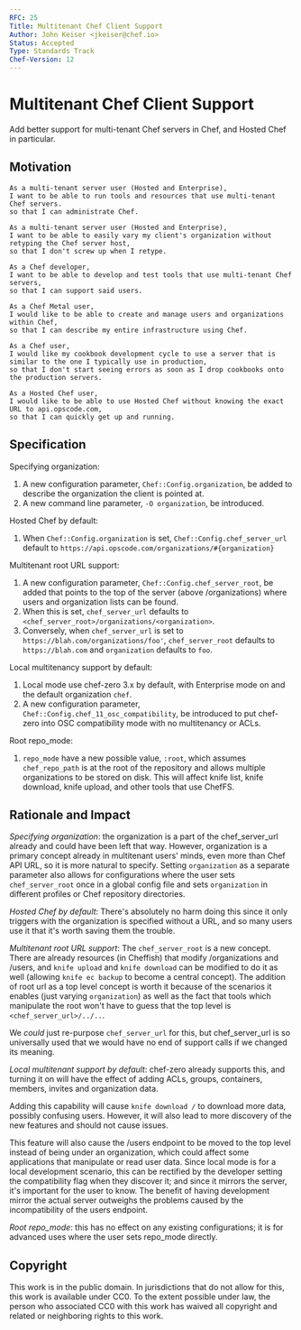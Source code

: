 ```yaml
---
RFC: 25
Title: Multitenant Chef Client Support
Author: John Keiser <jkeiser@chef.io>
Status: Accepted
Type: Standards Track
Chef-Version: 12
---
```


# Multitenant Chef Client Support

Add better support for multi-tenant Chef servers in Chef, and Hosted Chef in particular.

## Motivation

    As a multi-tenant server user (Hosted and Enterprise),
    I want to be able to run tools and resources that use multi-tenant Chef servers.
    so that I can administrate Chef.

    As a multi-tenant server user (Hosted and Enterprise),
    I want to be able to easily vary my client's organization without retyping the Chef server host,
    so that I don't screw up when I retype.

    As a Chef developer,
    I want to be able to develop and test tools that use multi-tenant Chef servers,
    so that I can support said users.

    As a Chef Metal user,
    I would like to be able to create and manage users and organizations within Chef,
    so that I can describe my entire infrastructure using Chef.

    As a Chef user,
    I would like my cookbook development cycle to use a server that is similar to the one I typically use in production,
    so that I don't start seeing errors as soon as I drop cookbooks onto the production servers.

    As a Hosted Chef user,
    I would like to be able to use Hosted Chef without knowing the exact URL to api.opscode.com,
    so that I can quickly get up and running.

## Specification

Specifying organization:
1. A new configuration parameter, `Chef::Config.organization`, be added to describe the organization the client is pointed at.
2. A new command line parameter, `-O organization`, be introduced.

Hosted Chef by default:
1. When `Chef::Config.organization` is set, `Chef::Config.chef_server_url` default to `https://api.opscode.com/organizations/#{organization}`

Multitenant root URL support:
1. A new configuration parameter, `Chef::Config.chef_server_root`, be added that points to the top of the server (above /organizations) where users and organization lists can be found.
2. When this is set, `chef_server_url` defaults to `<chef_server_root>/organizations/<organization>`.
3. Conversely, when `chef_server_url` is set to `https://blah.com/organizations/foo'`, `chef_server_root` defaults to `https://blah.com` and `organization` defaults to `foo`.

Local multitenancy support by default:
1. Local mode use chef-zero 3.x by default, with Enterprise mode on and the default organization `chef`.
2. A new configuration parameter, `Chef::Config.chef_11_osc_compatibility`, be introduced to put chef-zero into OSC compatibility mode with no multitenancy or ACLs.

Root repo_mode:
1. `repo_mode` have a new possible value, `:root`, which assumes `chef_repo_path` is at the root of the repository and allows multiple organizations to be stored on disk.  This will affect knife list, knife download, knife upload, and other tools that use ChefFS.

## Rationale and Impact

*Specifying organization*: the organization is a part of the chef_server_url already and could have been left that way.  However, organization is a primary concept already in multitenant users' minds, even more than Chef API URL, so it is more natural to specify.  Setting `organization` as a separate parameter also allows for configurations where the user sets `chef_server_root` once in a global config file and sets `organization` in different profiles or Chef repository directories.

*Hosted Chef by default*: There's absolutely no harm doing this since it only triggers with the organization is specified without a URL, and so many users use it that it's worth saving them the trouble.

*Multitenant root URL support*: The `chef_server_root` is a new concept.  There are already resources (in Cheffish) that modify /organizations and /users, and `knife upload` and `knife download` can be modified to do it as well (allowing `knife ec backup` to become a central concept).  The addition of root url as a top level concept is worth it because of the scenarios it enables (just varying `organization`) as well as the fact that tools which manipulate the root won't have to guess that the top level is `<chef_server_url>/../..`.

We *could* just re-purpose `chef_server_url` for this, but chef_server_url is so universally used that we would have no end of support calls if we changed its meaning.

*Local multitenant support by default*: chef-zero already supports this, and turning it on will have the effect of adding ACLs, groups, containers, members, invites and organization data.

Adding this capability will cause `knife download /` to download more data, possibly confusing users.  However, it will also lead to more discovery of the new features and should not cause issues.

This feature will also cause the /users endpoint to be moved to the top level instead of being under an organization, which could affect some applications that manipulate or read user data.  Since local mode is for a local development scenario, this can be rectified by the developer setting the compatibility flag when they discover it; and since it mirrors the server, it's important for the user to know.  The benefit of having development mirror the actual server outweighs the problems caused by the incompatibility of the users endpoint.

*Root repo_mode*: this has no effect on any existing configurations; it is for advanced uses where the user sets repo_mode directly.

## Copyright

This work is in the public domain. In jurisdictions that do not allow for this,
this work is available under CC0. To the extent possible under law, the person
who associated CC0 with this work has waived all copyright and related or
neighboring rights to this work.
